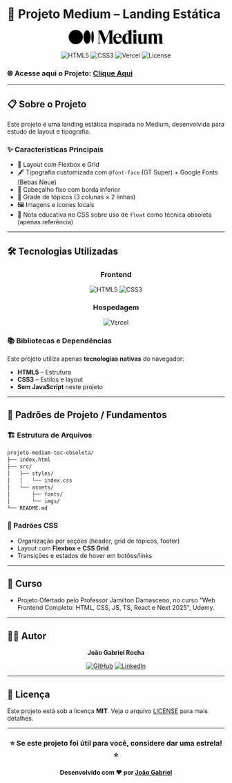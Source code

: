 # 📰 Projeto Medium – Landing Estática

<div align="center">
  <img alt="Logo" width="220" src="src/assets/imgs/logo.svg" />

</div>

<div align="center">

![HTML5](https://img.shields.io/badge/HTML5-E34F26?style=for-the-badge&logo=html5&logoColor=white)
![CSS3](https://img.shields.io/badge/CSS3-1572B6?style=for-the-badge&logo=css3&logoColor=white)
![Vercel](https://img.shields.io/badge/Deploy-Vercel-000?style=for-the-badge&logo=vercel&logoColor=white)
![License](https://img.shields.io/badge/License-MIT-blue?style=for-the-badge)

</div>

### 🌐 Acesse aqui o Projeto: [Clique Aqui](https://projeto-medium.vercel.app/)

---

## 📋 Sobre o Projeto

Este projeto é uma landing estática inspirada no Medium, desenvolvida para estudo de layout e tipografia.

### ✨ Características Principais

- 🧱 Layout com Flexbox e Grid
- 🖋️ Tipografia customizada com `@font-face` (GT Super) + Google Fonts (Bebas Neue)
- 📌 Cabeçalho fixo com borda inferior
- 🧮 Grade de tópicos (3 colunas × 2 linhas)
- 🖼️ Imagens e ícones locais
- 📎 Nota educativa no CSS sobre uso de `float` como técnica obsoleta (apenas referência)

---

## 🛠️ Tecnologias Utilizadas

<div align="center">

### Frontend
<img src="https://cdn.jsdelivr.net/gh/devicons/devicon/icons/html5/html5-original.svg" width="50" height="50" alt="HTML5"/>
<img src="https://cdn.jsdelivr.net/gh/devicons/devicon/icons/css3/css3-original.svg" width="50" height="50" alt="CSS3"/>

### Hospedagem
<img src="https://cdn.jsdelivr.net/gh/devicons/devicon/icons/vercel/vercel-original.svg" width="50" height="50" alt="Vercel"/>

</div>

### 📚 Bibliotecas e Dependências

Este projeto utiliza apenas **tecnologias nativas** do navegador:

- **HTML5** – Estrutura
- **CSS3** – Estilos e layout
- **Sem JavaScript** neste projeto

---

## 🎯 Padrões de Projeto / Fundamentos

### 🏗️ Estrutura de Arquivos
```
projeto-medium-tec-obsoleta/
├── index.html
├── src/
│   ├── styles/
│   │   └── index.css
│   └── assets/
│       ├── fonts/
│       └── imgs/
└── README.md
```

### 🎨 Padrões CSS
- Organização por seções (header, grid de tópicos, footer)
- Layout com **Flexbox** e **CSS Grid**
- Transições e estados de hover em botões/links

---

## 🎉 Curso

- Projeto Ofertado pelo Professor Jamilton Damasceno, no curso "Web Frontend Completo: HTML, CSS, JS, TS, React e Next 2025", Udemy.

---

## 👨‍💻 Autor

<div align="center">

**João Gabriel Rocha**

[![GitHub](https://img.shields.io/badge/GitHub-100000?style=for-the-badge&logo=github&logoColor=white)](https://github.com/joaogabrieldev)
[![LinkedIn](https://img.shields.io/badge/LinkedIn-0077B5?style=for-the-badge&logo=linkedin&logoColor=white)](https://linkedin.com/in/joaogabrielrocha)

</div>

---

## 📄 Licença

Este projeto está sob a licença **MIT**. Veja o arquivo [LICENSE](LICENSE) para mais detalhes.

---

<div align="center">

### ⭐ Se este projeto foi útil para você, considere dar uma estrela! ⭐

**Desenvolvido com ❤️ por [João Gabriel](https://github.com/joaogabrieldev)**

</div>
